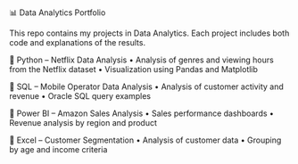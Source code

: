 📊 Data Analytics Portfolio

This repo contains my projects in Data Analytics. Each project includes both code and explanations of the results.

🔹 Python – Netflix Data Analysis
	•	Analysis of genres and viewing hours from the Netflix dataset
	•	Visualization using Pandas and Matplotlib

🔹 SQL – Mobile Operator Data Analysis
	•	Analysis of customer activity and revenue
	•	Oracle SQL query examples

🔹 Power BI – Amazon Sales Analysis
	•	Sales performance dashboards
	•	Revenue analysis by region and product

🔹 Excel – Customer Segmentation
	•	Analysis of customer data
	•	Grouping by age and income criteria
